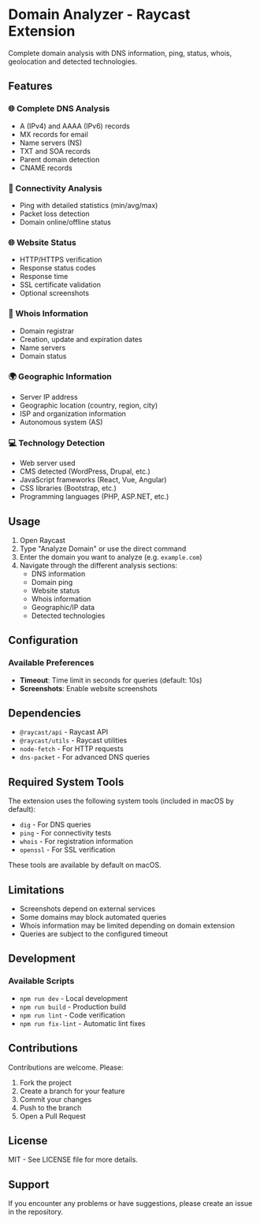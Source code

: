 # Domain Analyzer - Raycast Extension

Complete domain analysis with DNS information, ping, status, whois, geolocation and detected technologies.

## Features

### 🌐 Complete DNS Analysis
- A (IPv4) and AAAA (IPv6) records
- MX records for email
- Name servers (NS)
- TXT and SOA records
- Parent domain detection
- CNAME records

### 🏓 Connectivity Analysis
- Ping with detailed statistics (min/avg/max)
- Packet loss detection
- Domain online/offline status

### 🌐 Website Status
- HTTP/HTTPS verification
- Response status codes
- Response time
- SSL certificate validation
- Optional screenshots

### 📄 Whois Information
- Domain registrar
- Creation, update and expiration dates
- Name servers
- Domain status

### 🌍 Geographic Information
- Server IP address
- Geographic location (country, region, city)
- ISP and organization information
- Autonomous system (AS)

### 💻 Technology Detection
- Web server used
- CMS detected (WordPress, Drupal, etc.)
- JavaScript frameworks (React, Vue, Angular)
- CSS libraries (Bootstrap, etc.)
- Programming languages (PHP, ASP.NET, etc.)

## Usage

1. Open Raycast
2. Type "Analyze Domain" or use the direct command
3. Enter the domain you want to analyze (e.g. `example.com`)
4. Navigate through the different analysis sections:
   - DNS information
   - Domain ping
   - Website status
   - Whois information
   - Geographic/IP data
   - Detected technologies

## Configuration

### Available Preferences

- **Timeout**: Time limit in seconds for queries (default: 10s)
- **Screenshots**: Enable website screenshots

## Dependencies

- `@raycast/api` - Raycast API
- `@raycast/utils` - Raycast utilities
- `node-fetch` - For HTTP requests
- `dns-packet` - For advanced DNS queries

## Required System Tools

The extension uses the following system tools (included in macOS by default):
- `dig` - For DNS queries
- `ping` - For connectivity tests
- `whois` - For registration information
- `openssl` - For SSL verification

These tools are available by default on macOS.

## Limitations

- Screenshots depend on external services
- Some domains may block automated queries
- Whois information may be limited depending on domain extension
- Queries are subject to the configured timeout

## Development

### Available Scripts

- `npm run dev` - Local development
- `npm run build` - Production build
- `npm run lint` - Code verification
- `npm run fix-lint` - Automatic lint fixes

## Contributions

Contributions are welcome. Please:

1. Fork the project
2. Create a branch for your feature
3. Commit your changes
4. Push to the branch
5. Open a Pull Request

## License

MIT - See LICENSE file for more details.

## Support

If you encounter any problems or have suggestions, please create an issue in the repository. 